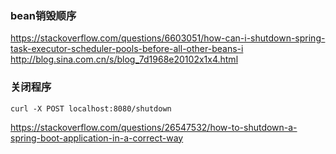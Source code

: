 
### bean销毁顺序

https://stackoverflow.com/questions/6603051/how-can-i-shutdown-spring-task-executor-scheduler-pools-before-all-other-beans-i
http://blog.sina.com.cn/s/blog_7d1968e20102x1x4.html


### 关闭程序

```
curl -X POST localhost:8080/shutdown
```

https://stackoverflow.com/questions/26547532/how-to-shutdown-a-spring-boot-application-in-a-correct-way